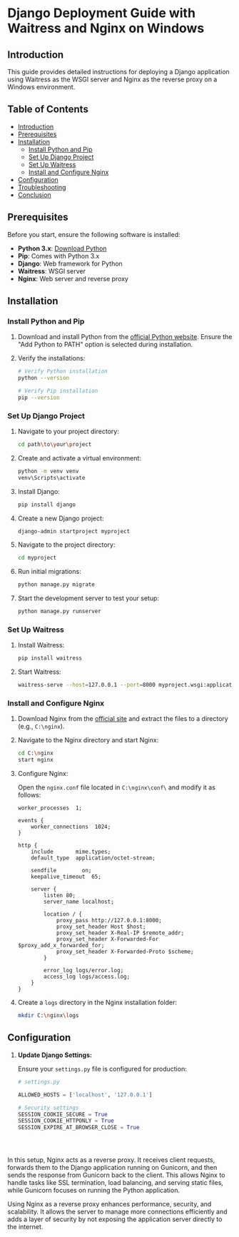 # Django Deployment Guide with Waitress and Nginx on Windows

## Introduction

This guide provides detailed instructions for deploying a Django application using Waitress as the WSGI server and Nginx as the reverse proxy on a Windows environment.

## Table of Contents

- [Introduction](#introduction)
- [Prerequisites](#prerequisites)
- [Installation](#installation)
  - [Install Python and Pip](#install-python-and-pip)
  - [Set Up Django Project](#set-up-django-project)
  - [Set Up Waitress](#set-up-waitress)
  - [Install and Configure Nginx](#install-and-configure-nginx)
- [Configuration](#configuration)
- [Troubleshooting](#troubleshooting)
- [Conclusion](#conclusion)

## Prerequisites

Before you start, ensure the following software is installed:

- **Python 3.x**: [Download Python](https://www.python.org/downloads/)
- **Pip**: Comes with Python 3.x
- **Django**: Web framework for Python
- **Waitress**: WSGI server
- **Nginx**: Web server and reverse proxy

## Installation

### Install Python and Pip

1. Download and install Python from the [official Python website](https://www.python.org/downloads/). Ensure the "Add Python to PATH" option is selected during installation.

2. Verify the installations:

    ```bash
    # Verify Python installation
    python --version

    # Verify Pip installation
    pip --version
    ```

### Set Up Django Project

1. Navigate to your project directory:

    ```bash
    cd path\to\your\project
    ```

2. Create and activate a virtual environment:

    ```bash
    python -m venv venv
    venv\Scripts\activate
    ```

3. Install Django:

    ```bash
    pip install django
    ```

4. Create a new Django project:

    ```bash
    django-admin startproject myproject
    ```

5. Navigate to the project directory:

    ```bash
    cd myproject
    ```

6. Run initial migrations:

    ```bash
    python manage.py migrate
    ```

7. Start the development server to test your setup:

    ```bash
    python manage.py runserver
    ```

### Set Up Waitress

1. Install Waitress:

    ```bash
    pip install waitress
    ```

2. Start Waitress:

    ```bash
    waitress-serve --host=127.0.0.1 --port=8000 myproject.wsgi:application
    ```

### Install and Configure Nginx

1. Download Nginx from the [official site](https://nginx.org/en/download.html) and extract the files to a directory (e.g., `C:\nginx`).

2. Navigate to the Nginx directory and start Nginx:

    ```bash
    cd C:\nginx
    start nginx
    ```

3. Configure Nginx:

    Open the `nginx.conf` file located in `C:\nginx\conf\` and modify it as follows:

    ```nginx
    worker_processes  1;

    events {
        worker_connections  1024;
    }

    http {
        include       mime.types;
        default_type  application/octet-stream;

        sendfile        on;
        keepalive_timeout  65;

        server {
            listen 80;
            server_name localhost;

            location / {
                proxy_pass http://127.0.0.1:8000;
                proxy_set_header Host $host;
                proxy_set_header X-Real-IP $remote_addr;
                proxy_set_header X-Forwarded-For $proxy_add_x_forwarded_for;
                proxy_set_header X-Forwarded-Proto $scheme;
            }

            error_log logs/error.log;
            access_log logs/access.log;
        }
    }
    ```

4. Create a `logs` directory in the Nginx installation folder:

    ```bash
    mkdir C:\nginx\logs
    ```

## Configuration

1. **Update Django Settings:**

   Ensure your `settings.py` file is configured for production:

   ```python
   # settings.py

   ALLOWED_HOSTS = ['localhost', '127.0.0.1']

   # Security settings
   SESSION_COOKIE_SECURE = True
   SESSION_COOKIE_HTTPONLY = True
   SESSION_EXPIRE_AT_BROWSER_CLOSE = True





In this setup, Nginx acts as a reverse proxy. It receives client requests, forwards them to the Django application running on Gunicorn, and then sends the response from Gunicorn back to the client. This allows Nginx to handle tasks like SSL termination, load balancing, and serving static files, while Gunicorn focuses on running the Python application.


Using Nginx as a reverse proxy enhances performance, security, and scalability. It allows the server to manage more connections efficiently and adds a layer of security by not exposing the application server directly to the internet.